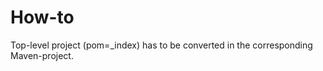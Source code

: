 How-to
======

Top-level project (pom=_index) has to be converted 
in the corresponding Maven-project.